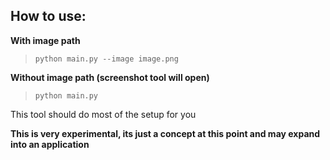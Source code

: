 ## How to use:

**With image path**

> ```python main.py --image image.png```

**Without image path (screenshot tool will open)**

> ```python main.py```


This tool should do most of the setup for you

**This is very experimental, its just a concept at this point and may expand into an application**
